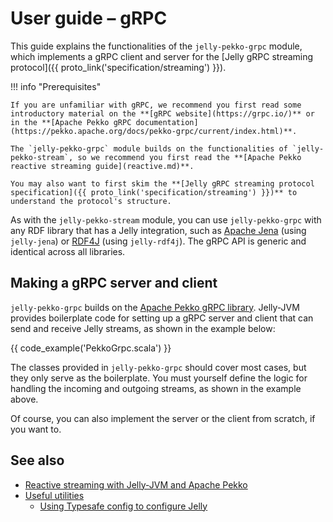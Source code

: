 # User guide – gRPC

This guide explains the functionalities of the `jelly-pekko-grpc` module, which implements a gRPC client and server for the [Jelly gRPC streaming protocol]({{ proto_link('specification/streaming') }}).

!!! info "Prerequisites"

    If you are unfamiliar with gRPC, we recommend you first read some introductory material on the **[gRPC website](https://grpc.io/)** or in the **[Apache Pekko gRPC documentation](https://pekko.apache.org/docs/pekko-grpc/current/index.html)**.

    The `jelly-pekko-grpc` module builds on the functionalities of `jelly-pekko-stream`, so we recommend you first read the **[Apache Pekko reactive streaming guide](reactive.md)**.

    You may also want to first skim the **[Jelly gRPC streaming protocol specification]({{ proto_link('specification/streaming') }})** to understand the protocol's structure.

As with the `jelly-pekko-stream` module, you can use `jelly-pekko-grpc` with any RDF library that has a Jelly integration, such as [Apache Jena](jena.md) (using `jelly-jena`) or [RDF4J](rdf4j.md) (using `jelly-rdf4j`). The gRPC API is generic and identical across all libraries.

## Making a gRPC server and client

`jelly-pekko-grpc` builds on the [Apache Pekko gRPC library](https://pekko.apache.org/docs/pekko-grpc/current/index.html). Jelly-JVM provides boilerplate code for setting up a gRPC server and client that can send and receive Jelly streams, as shown in the example below:

{{ code_example('PekkoGrpc.scala') }}

The classes provided in `jelly-pekko-grpc` should cover most cases, but they only serve as the boilerplate. You must yourself define the logic for handling the incoming and outgoing streams, as shown in the example above.

Of course, you can also implement the server or the client from scratch, if you want to.

## See also

- [Reactive streaming with Jelly-JVM and Apache Pekko](reactive.md)
- [Useful utilities](utilities.md)
    - [Using Typesafe config to configure Jelly](utilities.md#jelly-configuration-from-typesafe-config)
